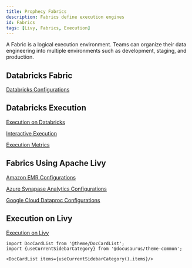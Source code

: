 ```yaml
---
title: Prophecy Fabrics
description: Fabrics define execution engines
id: Fabrics
tags: [Livy, Fabrics, Execution]
---
```


A Fabric is a logical execution environment. Teams can organize their data engineering into multiple environments such as development, staging, and production.

## Databricks Fabric

[Databricks Configurations](/docs/low-code-spark/fabrics/create-a-fabric.md#databricks)

## Databricks Execution

[Execution on Databricks](/docs/low-code-spark/execution/databricks-clusters-behaviours.md)

[Interactive Execution](/docs/low-code-spark/execution/interactive-execution.md)

[Execution Metrics](/docs/low-code-spark/execution/execution-metrics/execution-metrics.md)

## Fabrics Using Apache Livy

[Amazon EMR Configurations](/docs/low-code-spark/fabrics/emr-fabric.md#create-a-fabric-to-connect-prophecy-to-emr)

[Azure Synapase Analytics Configurations](/docs/low-code-spark/fabrics/synapsefabric.md#configure-connectivity-between-synapse-and-prophecy)

[Google Cloud Dataproc Configurations](/docs/low-code-spark/fabrics/dataproc.md)

## Execution on Livy

[Execution on Livy](/docs/low-code-spark/execution/execution-metrics/livy/execution-metrics-on-livy.md)

```mdx-code-block
import DocCardList from '@theme/DocCardList';
import {useCurrentSidebarCategory} from '@docusaurus/theme-common';

<DocCardList items={useCurrentSidebarCategory().items}/>
```
